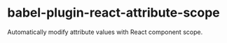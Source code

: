 # babel-plugin-react-attribute-scope
Automatically modify attribute values with React component scope.
